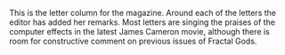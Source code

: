 This is the letter column for the magazine. Around each of the letters the editor has added her remarks. Most letters are singing the praises of the computer effects in the latest James Cameron movie, although there is room for constructive comment on previous issues of Fractal Gods.
